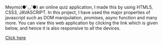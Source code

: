 
Meymo(●'◡'●) an online quiz application, I made this by using HTML5, CSS3, JAVASCRIPT.
In this project, I have used the major properties of javascript such as DOM manipulation, promises, async function and many more.
You can view this web application by clicking the link which is given below, and hence it is also responsive to all the devices.

<a href="https://quiz-application-meymo-2024.netlify.app/">Click here</a>
